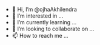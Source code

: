 - 👋 Hi, I’m @ojhaAkhilendra
- 👀 I’m interested in ...
- 🌱 I’m currently learning ...
- 💞️ I’m looking to collaborate on ...
- 📫 How to reach me ...

<!---
ojhaAkhilendra/ojhaAkhilendra is a ✨ special ✨ repository because its `README.md` (this file) appears on your GitHub profile.
You can click the Preview link to take a look at your changes.
--->
